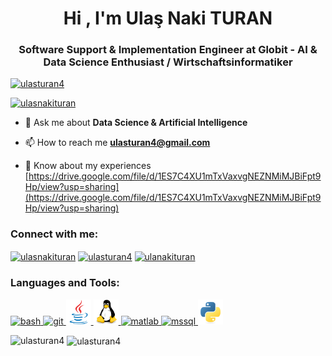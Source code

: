 <h1 align="center">Hi , I'm Ulaş Naki TURAN</h1>
<h3 align="center">Software Support & Implementation Engineer at Globit - AI & Data Science Enthusiast / Wirtschaftsinformatiker</h3>

<p align="left"> <a href="https://github.com/ryo-ma/github-profile-trophy"><img src="https://github-profile-trophy.vercel.app/?username=ulasturan4" alt="ulasturan4" /></a> </p>

<p align="left"> <a href="https://twitter.com/ulasnakituran" target="blank"><img src="https://img.shields.io/twitter/follow/ulasnakituran?logo=twitter&style=for-the-badge" alt="ulasnakituran" /></a> </p>

- 💬 Ask me about **Data Science & Artificial Intelligence**

- 📫 How to reach me **ulasturan4@gmail.com**

- 📄 Know about my experiences [https://drive.google.com/file/d/1ES7C4XU1mTxVaxvgNEZNMiMJBiFpt9Hp/view?usp=sharing](https://drive.google.com/file/d/1ES7C4XU1mTxVaxvgNEZNMiMJBiFpt9Hp/view?usp=sharing)

<h3 align="left">Connect with me:</h3>
<p align="left">
<a href="https://twitter.com/ulasnakituran" target="blank"><img align="center" src="https://raw.githubusercontent.com/rahuldkjain/github-profile-readme-generator/master/src/images/icons/Social/twitter.svg" alt="ulasnakituran" height="30" width="40" /></a>
<a href="https://linkedin.com/in/ulasturan4" target="blank"><img align="center" src="https://raw.githubusercontent.com/rahuldkjain/github-profile-readme-generator/master/src/images/icons/Social/linked-in-alt.svg" alt="ulasturan4" height="30" width="40" /></a>
<a href="https://kaggle.com/ulanakituran" target="blank"><img align="center" src="https://raw.githubusercontent.com/rahuldkjain/github-profile-readme-generator/master/src/images/icons/Social/kaggle.svg" alt="ulanakituran" height="30" width="40" /></a>
</p>

<h3 align="left">Languages and Tools:</h3>
<p align="left"> <a href="https://www.gnu.org/software/bash/" target="_blank" rel="noreferrer"> <img src="https://www.vectorlogo.zone/logos/gnu_bash/gnu_bash-icon.svg" alt="bash" width="40" height="40"/> </a> <a href="https://git-scm.com/" target="_blank" rel="noreferrer"> <img src="https://www.vectorlogo.zone/logos/git-scm/git-scm-icon.svg" alt="git" width="40" height="40"/> </a> <a href="https://www.java.com" target="_blank" rel="noreferrer"> <img src="https://raw.githubusercontent.com/devicons/devicon/master/icons/java/java-original.svg" alt="java" width="40" height="40"/> </a> <a href="https://www.linux.org/" target="_blank" rel="noreferrer"> <img src="https://raw.githubusercontent.com/devicons/devicon/master/icons/linux/linux-original.svg" alt="linux" width="40" height="40"/> </a> <a href="https://www.mathworks.com/" target="_blank" rel="noreferrer"> <img src="https://upload.wikimedia.org/wikipedia/commons/2/21/Matlab_Logo.png" alt="matlab" width="40" height="40"/> </a> <a href="https://www.microsoft.com/en-us/sql-server" target="_blank" rel="noreferrer"> <img src="https://www.svgrepo.com/show/303229/microsoft-sql-server-logo.svg" alt="mssql" width="40" height="40"/> </a> <a href="https://www.python.org" target="_blank" rel="noreferrer"> <img src="https://raw.githubusercontent.com/devicons/devicon/master/icons/python/python-original.svg" alt="python" width="40" height="40"/> </a> </p>

<p><img align="left" src="https://github-readme-stats.vercel.app/api/top-langs?username=ulasturan4&show_icons=true&locale=en&layout=compact" alt="ulasturan4" /></p>

<p>&nbsp;<img align="center" src="https://github-readme-stats.vercel.app/api?username=ulasturan4&show_icons=true&locale=en" alt="ulasturan4" /></p>
